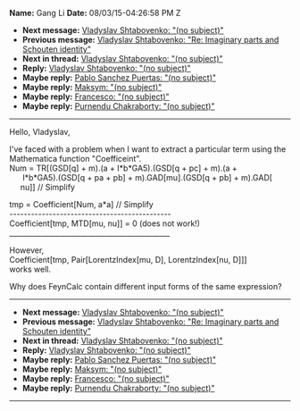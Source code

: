 **Name:** Gang Li
**Date:** 08/03/15-04:26:58 PM Z

  - **Next message:** [Vladyslav Shtabovenko: "(no subject)"](0965.html)
  - **Previous message:** [Vladyslav Shtabovenko: "Re: Imaginary parts
    and Schouten identity"](0963.html)
  - **Next in thread:** [Vladyslav Shtabovenko: "(no
    subject)"](0965.html)
  - **Reply:** [Vladyslav Shtabovenko: "(no subject)"](0965.html)
  - **Maybe reply:** [Pablo Sanchez Puertas: "(no subject)"](1244.html)
  - **Maybe reply:** [Maksym: "(no subject)"](1301.html)
  - **Maybe reply:** [Francesco: "(no subject)"](1320.html)
  - **Maybe reply:** [Purnendu Chakraborty: "(no subject)"](1441.html)

-----

Hello, Vladyslav,  

I've faced with a problem when I want to extract a particular term using
the Mathematica function "Coefficeint".  
Num = TR[(GSD[q] + m).(a + I\*b\*GA5).(GSD[q + pc] +
m).(a +  
      I\*b\*GA5).(GSD[q + pa + pb] +
m).GAD[mu].(GSD[q + pb] + m).GAD[  
     nu]] // Simplify  

tmp = Coefficient[Num, a\*a] // Simplify  
\---------------------------------------------  
Coefficient[tmp, MTD[mu, nu]] = 0 (does not work\!)  
\_\_\_\_\_\_\_\_\_\_\_\_\_\_\_\_\_\_\_\_\_\_\_\_\_\_\_\_\_\_\_\_\_\_\_\_\_\_\_\_\_\_\_\_\_  

However,  
Coefficient[tmp, Pair[LorentzIndex[mu, D],
LorentzIndex[nu, D]]]  
works well.  

Why does FeynCalc contain different input forms of the same
expression?  

-----

  - **Next message:** [Vladyslav Shtabovenko: "(no subject)"](0965.html)
  - **Previous message:** [Vladyslav Shtabovenko: "Re: Imaginary parts
    and Schouten identity"](0963.html)
  - **Next in thread:** [Vladyslav Shtabovenko: "(no
    subject)"](0965.html)
  - **Reply:** [Vladyslav Shtabovenko: "(no subject)"](0965.html)
  - **Maybe reply:** [Pablo Sanchez Puertas: "(no subject)"](1244.html)
  - **Maybe reply:** [Maksym: "(no subject)"](1301.html)
  - **Maybe reply:** [Francesco: "(no subject)"](1320.html)
  - **Maybe reply:** [Purnendu Chakraborty: "(no subject)"](1441.html)

-----


